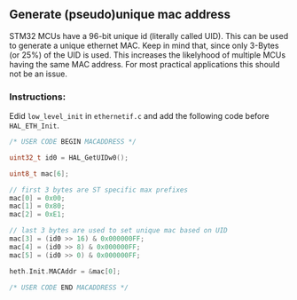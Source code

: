 ## Generate (pseudo)unique mac address

STM32 MCUs have a 96-bit unique id (literally called UID). This can be used to generate a unique ethernet MAC. Keep in mind that, since only 3-Bytes (or 25%) of the UID is used. This increases the likelyhood of multiple MCUs having the same MAC address. For most practical applications this should not be an issue.

### Instructions:
Edid `low_level_init` in `ethernetif.c` and add the following code before `HAL_ETH_Init`.

```c
/* USER CODE BEGIN MACADDRESS */

uint32_t id0 = HAL_GetUIDw0();

uint8_t mac[6];

// first 3 bytes are ST specific max prefixes
mac[0] = 0x00;
mac[1] = 0x80;
mac[2] = 0xE1;

// last 3 bytes are used to set unique mac based on UID
mac[3] = (id0 >> 16) & 0x000000FF;
mac[4] = (id0 >> 8) & 0x000000FF;
mac[5] = (id0 >> 0) & 0x000000FF;

heth.Init.MACAddr = &mac[0];

/* USER CODE END MACADDRESS */
```
